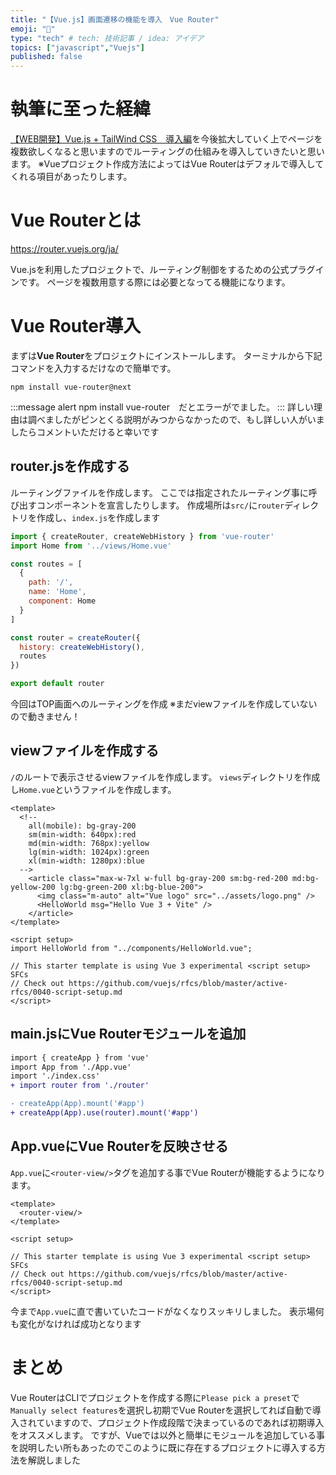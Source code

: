 ```yaml
---
title: "【Vue.js】画面遷移の機能を導入　Vue Router"
emoji: "🌊"
type: "tech" # tech: 技術記事 / idea: アイデア
topics: ["javascript","Vuejs"]
published: false
---
```


# 執筆に至った経緯
[【WEB開発】Vue.js + TailWind CSS　導入編](https://zenn.dev/grimm_marchen/articles/7ea42fe913c9068ec1c6)を今後拡大していく上でページを複数欲しくなると思いますのでルーティングの仕組みを導入していきたいと思います。
※Vueプロジェクト作成方法によってはVue Routerはデフォルで導入してくれる項目があったりします。

# Vue Routerとは

https://router.vuejs.org/ja/

Vue.jsを利用したプロジェクトで、ルーティング制御をするための公式プラグインです。
ページを複数用意する際には必要となってる機能になります。

# Vue Router導入
まずは**Vue Router**をプロジェクトにインストールします。
ターミナルから下記コマンドを入力するだけなので簡単です。
```:ターミナル
npm install vue-router@next
```
:::message alert
npm install vue-router　だとエラーがでました。
:::
詳しい理由は調べましたがピンとくる説明がみつからなかったので、もし詳しい人がいましたらコメントいただけると幸いです

## router.jsを作成する
ルーティングファイルを作成します。
ここでは指定されたルーティング事に呼び出すコンポーネントを宣言したりします。
作成場所は`src/`に`router`ディレクトリを作成し、`index.js`を作成します
```javascript:router/index.js
import { createRouter, createWebHistory } from 'vue-router'
import Home from '../views/Home.vue'

const routes = [
  {
    path: '/',
    name: 'Home',
    component: Home
  }
]

const router = createRouter({
  history: createWebHistory(),
  routes
})

export default router
```
今回はTOP画面へのルーティングを作成
※まだviewファイルを作成していないので動きません！

## viewファイルを作成する
`/`のルートで表示させるviewファイルを作成します。
`views`ディレクトリを作成し`Home.vue`というファイルを作成します。
```vue:views/Home.vue
<template>
  <!--
    all(mobile): bg-gray-200
    sm(min-width: 640px):red
    md(min-width: 768px):yellow
    lg(min-width: 1024px):green
    xl(min-width: 1280px):blue
  -->
    <article class="max-w-7xl w-full bg-gray-200 sm:bg-red-200 md:bg-yellow-200 lg:bg-green-200 xl:bg-blue-200">
      <img class="m-auto" alt="Vue logo" src="../assets/logo.png" />
      <HelloWorld msg="Hello Vue 3 + Vite" />
    </article>
</template>

<script setup>
import HelloWorld from "../components/HelloWorld.vue";

// This starter template is using Vue 3 experimental <script setup> SFCs
// Check out https://github.com/vuejs/rfcs/blob/master/active-rfcs/0040-script-setup.md
</script>
```

## main.jsにVue Routerモジュールを追加
```diff js:main.js
import { createApp } from 'vue'
import App from './App.vue'
import './index.css'
+ import router from './router'

- createApp(App).mount('#app')
+ createApp(App).use(router).mount('#app')

```
## App.vueにVue Routerを反映させる
`App.vue`に`<router-view/>`タグを追加する事でVue Routerが機能するようになります。
```vue:App.vue
<template>
  <router-view/>
</template>

<script setup>

// This starter template is using Vue 3 experimental <script setup> SFCs
// Check out https://github.com/vuejs/rfcs/blob/master/active-rfcs/0040-script-setup.md
</script>
```
今まで`App.vue`に直で書いていたコードがなくなりスッキリしました。
表示場何も変化がなければ成功となります

# まとめ
Vue RouterはCLIでプロジェクトを作成する際に`Please pick a preset`で`Manually select features`を選択し初期でVue Routerを選択してれば自動で導入されていますので、プロジェクト作成段階で決まっているのであれば初期導入をオススメします。
ですが、Vueでは以外と簡単にモジュールを追加している事を説明したい所もあったのでこのように既に存在するプロジェクトに導入する方法を解説しました